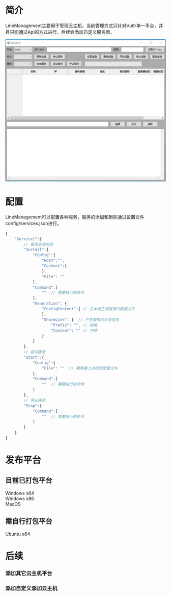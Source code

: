 # 简介
LineManagement主要用于管理云主机，当前管理方式只针对Vultr单一平台，并且只能通过Api的方式进行。后续会添加自定义服务器。

![image](https://github.com/washgo/LineManagement/blob/main/snapshot/snapshot1.png)

# 配置
LineManagement可以配置各种服务，服务的添加和删除通过设置文件config/services.json进行。
```javascript
{
    "Service1":{
        // 服务安装阶段
        "Install":{
            "Config":{
                "Host":"",
                "Content":{
                },
                "File": ""
            },
            "Command":[
                ""  // 需要执行的命令
            ],
            "Generation": {
                "ConfigContent":{ // 在本地生成服务的配置文件
                },
                "ShareLink": {  // 产生服务的分享信息
                    "Prefix": "", // 前缀
                    "Content": "" // 内容
                }
            }
        },
        // 启动服务
        "Start":{
            "Config":{
                "File": ""  // 服务器上对应的配置文件
            },
            "Command":[
                ""  // 需要执行的命令
            ]
        },
        // 停止服务
        "Stop":{
            "Command":[
                ""  // 需要执行的命令
            ]
        }
    }
}
```

# 发布平台
## 目前已打包平台
Windows x64  
Windows x86  
MacOS

## 需自行打包平台
Ubuntu x64

# 后续
### 添加其它云主机平台
### 添加自定义添加云主机
